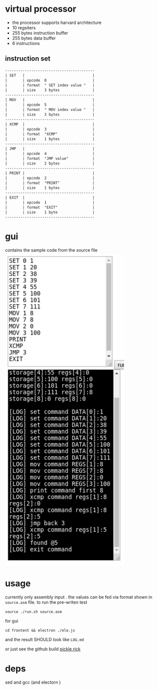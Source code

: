 # virtual processor

* the processor supports harvard architecture
* 10 regsiters 
* 255 bytes instruction buffer
* 255 bytes data buffer
* 6 instructions 


## instruction set 

```
-----------------------------------------
| SET   |                               |
|       | opcode  0                     |
|       | format  " SET index value "   |
|       | size    3 bytes               |
-----------------------------------------
| MOV   |                               |
|       | opcode  5                     |
|       | format  " MOV index value "   |
|       | size    3 bytes               |
-----------------------------------------
| XCMP  |                               |
|       | opcode  3                     |
|       | format  "XCMP"                |
|       | size    1 bytes               |
-----------------------------------------
| JMP   |                               |
|       | opcode  4                     |
|       | format  "JMP value"           |
|       | size    2 bytes               |
-----------------------------------------
| PRINT |                               |
|       | opcode  2                     |
|       | format  "PRINT"               |
|       | size    1 bytes               |
-----------------------------------------
| EXIT  |                               |
|       | opcode  1                     |
|       | format  "EXIT"                |
|       | size    1 byte                |
-----------------------------------------

```


# gui 
contains the sample code from the source file 
![gui](https://raw.githubusercontent.com/roz3x/vp/master/frontend/gui_sample.jpg)


# usage 

currently only   assembly input . the values can be fed via format shown in ```source.asm``` file. 
to run the pre-writen test 
```
source ./run.sh source.asm
```
for gui 
```
cd frontent && electron ./ele.js
```
and the result SHOULD look like ```LOG.md```


or just see the github build [pickle rick](https://github.com/roz3x/vp/runs/885633417?check_suite_focus=true)

# deps 
sed and gcc (and  electorn )
